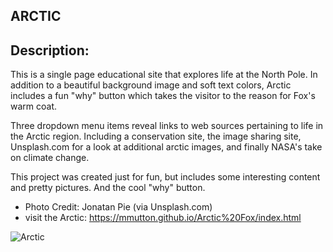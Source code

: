 ## ARCTIC

## Description:
  
This is a single page educational site that explores life at the North Pole.
In addition to a beautiful background image and soft text colors, Arctic includes a fun "why" button which takes the visitor to the reason for Fox's warm coat.

Three dropdown menu items reveal links to web sources pertaining to life in the Arctic region. Including a conservation site, the image sharing site, Unsplash.com for a look at additional arctic images, and finally NASA's take on climate change.

This project was created just for fun, but includes some interesting content and pretty pictures. And the cool "why" button.

* Photo Credit: Jonatan Pie (via Unsplash.com)
* visit the Arctic: https://mmutton.github.io/Arctic%20Fox/index.html 

![Arctic](Project-Portfolio/Arctic/images/ArcticFoxScreenshotcopy.png)
